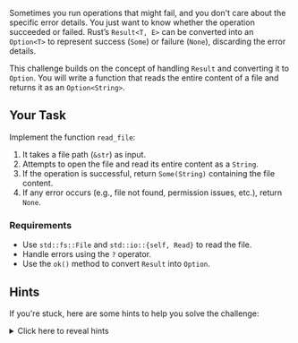Sometimes you run operations that might fail, and you don't care about the specific error details. You just want to know whether the operation succeeded or failed. Rust’s `Result<T, E>` can be converted into an `Option<T>` to represent success (`Some`) or failure (`None`), discarding the error details.

This challenge builds on the concept of handling `Result` and converting it to `Option`. You will write a function that reads the entire content of a file and returns it as an `Option<String>`.

## Your Task

Implement the function `read_file`:

1. It takes a file path (`&str`) as input.
2. Attempts to open the file and read its entire content as a `String`.
3. If the operation is successful, return `Some(String)` containing the file content.
4. If any error occurs (e.g., file not found, permission issues, etc.), return `None`.

### Requirements

- Use `std::fs::File` and `std::io::{self, Read}` to read the file.
- Handle errors using the `?` operator.
- Use the `ok()` method to convert `Result` into `Option`.

## Hints

If you're stuck, here are some hints to help you solve the challenge:

<details>
<summary>Click here to reveal hints</summary>

- Use `std::fs::File::open` to open the file.
- Use `std::io::Read` to read the file into a `String`.
- Use `.ok()` to convert `Result` into `Option`.

</details>
